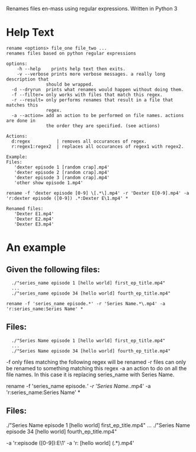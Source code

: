 Renames files en-mass using regular expressions. Written in Python 3


# Help Text
```
rename <options> file_one file_two ...
renames files based on python regular expressions

options:
    -h --help    prints help text then exits.
    -v --verbose prints more verbose messages. a really long description that
               should be wrapped.
  -d --dryrun  prints what renames would happen without doing them.
  -f --filter= only works with files that match this regex.
  -r --result= only performs renames that result in a file that matches this
               regex.
  -a --action= add an action to be performed on file names. actions are done in
               the order they are specified. (see actions)

Actions:
  d:regex          | removes all occurances of regex.
  r:regex1:regex2  | replaces all occurances of regex1 with regex2.

Example:
Files:
   'dexter episode 1 [random crap].mp4'
   'dexter episode 2 [random crap].mp4'
   'dexter episode 3 [random crap].mp4'
   'other show episode 1.mp4'

rename -f 'dexter episode [0-9] \[.*\].mp4' -r 'Dexter E[0-9].mp4' -a 'r:dexter episode ([0-9]) .*:Dexter E\1.mp4' *

Renamed files:
   'Dexter E1.mp4'
   'Dexter E2.mp4'
   'Dexter E3.mp4'
```


# An example
## Given the following files:
```
  ./"series_name episode 1 [hello world] first_ep_title.mp4"
  ...
  ./"series_name episode 34 [hello world] fourth_ep_title.mp4"
```

```
rename -f 'series_name episode.*' -r 'Series Name.*\.mp4' -a 'r:series_name:Series Name' *
```

## Files:
```
  ./"Series Name episode 1 [hello world] first_ep_title.mp4"
  ...
  ./"Series Name episode 34 [hello world] fourth_ep_title.mp4"
```

-f only files matching the following regex will be renamed
-r files can only be renamed to something matching this regex
-a an action to do on all the file names. In this case it is replacing series_name with Series Name.



rename -f 'series_name episode.*' -r 'Series Name.*\.mp4' -a 'r:series_name:Series Name' *

## Files:
  ./"Series Name episode 1 [hello world] first_ep_title.mp4"
  ...
  ./"Series Name episode 34 [hello world] fourth_ep_title.mp4"



-a 'r:episode ([0-9]):E\1' -a 'r: \[hello world\] (.*)\.mp4'
